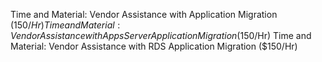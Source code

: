 Time and Material: Vendor Assistance with Application Migration ($150/Hr)
Time and Material: Vendor Assistance with Apps Server Application Migration ($150/Hr)
Time and Material: Vendor Assistance with RDS Application Migration ($150/Hr)